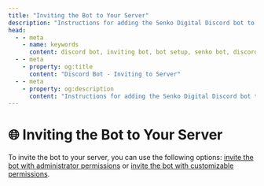 ```yaml
---
title: "Inviting the Bot to Your Server"
description: "Instructions for adding the Senko Digital Discord bot to your server. Setting up permissions and rights for the bot."
head:
  - - meta
    - name: keywords
      content: discord bot, inviting bot, bot setup, senko bot, discord server
  - - meta
    - property: og:title 
      content: "Discord Bot - Inviting to Server"
  - - meta
    - property: og:description
      content: "Instructions for adding the Senko Digital Discord bot to your server. Setting up permissions and rights for the bot."
---
```



# 🌐 Inviting the Bot to Your Server

To invite the bot to your server, you can use the following options: [invite the bot with administrator permissions](https://snk.wtf/b-full) or [invite the bot with customizable permissions](https://snk.wtf/b-limited).
